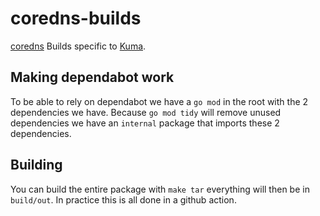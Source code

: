 # coredns-builds

[coredns](https://github.com/coredns/coredns) Builds specific to [Kuma](https://github.com/kumahq/kuma).

## Making dependabot work 

To be able to rely on dependabot we have a `go mod` in the root with the 2 dependencies we have. Because `go mod tidy` will remove
unused dependencies we have an `internal` package that imports these 2 dependencies.

## Building

You can build the entire package with `make tar` everything will then be in `build/out`. 
In practice this is all done in a github action.
